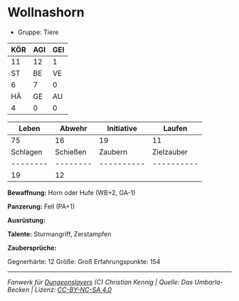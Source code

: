 # Wollnashorn  
- Gruppe: Tiere  

| KÖR | AGI | GEI |  
| --- | --- | --- |  
| 11  | 12  | 1   |
| ST  | BE  | VE  |  
| 6   | 7   | 0   |
| HÄ  | GE  | AU  |  
| 4   | 0   | 0   |


| Leben    | Abwehr   | Initiative | Laufen     |
| -------- | -------- | ---------- | ---------- |
| 75       | 16       | 19         | 11         |
| Schlagen | Schießen | Zaubern    | Zielzauber |
| -------- | -------- | ---------- | ---------- |
| 19       | 12       |            |            |

**Bewaffnung:**
Horn oder Hufe (WB+2, GA-1)

**Panzerung:**
Fell (PA+1)

**Ausrüstung:**


**Talente:**
Sturmangriff, Zerstampfen

**Zaubersprüche:**


Gegnerhärte: 12
Größe: Groß
Erfahrungspunkte: 154



___
*Fanwerk für [Dungeonslayers](https://www.dungeonslayers.net/) (C) Christian Kennig | Quelle: Das Umbarla-Becken | Lizenz: [CC-BY-NC-SA 4.0](https://creativecommons.org/licenses/by-nc-sa/4.0/deed.de)*